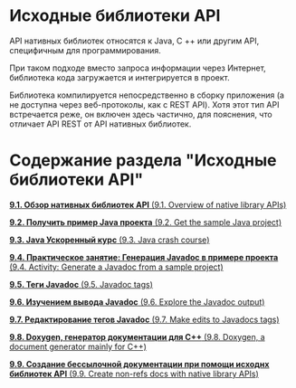 # Исходные библиотеки API

API нативных библиотек относятся к Java, C ++ или другим API, специфичным для программирования.

При таком подходе вместо запроса информации через Интернет, библиотека кода загружается  и интегрируется в проект.

Библиотека компилируется непосредственно в сборку приложения (а не доступна через веб-протоколы, как с REST API). Хотя этот тип API встречается реже, он включен здесь частично, для пояснения, что отличает API REST от API нативных библиотек.

# Содержание раздела "Исходные библиотеки API"

[**9.1. Обзор нативных библиотек API** (9.1. Overview of native library APIs)](https://github.com/Starkovden/Documenting_APIs/blob/master/9.%20Native%20library%20APIs/9.1.%20Overview%20of%20native%20library%20APIs.md)

[**9.2. Получить пример Java проекта** (9.2. Get the sample Java project)](https://github.com/Starkovden/Documenting_APIs/blob/master/9.%20Native%20library%20APIs/9.2.%20Get%20the%20sample%20Java%20project.md)

[**9.3. Java Ускоренный курс** (9.3. Java crash course)](https://github.com/Starkovden/Documenting_APIs/blob/master/9.%20Native%20library%20APIs/9.3.%20Java%20crash%20course.md)

[**9.4. Практическое занятие: Генерация Javadoc в примере проекта** (9.4. Activity: Generate a Javadoc from a sample project)](https://github.com/Starkovden/Documenting_APIs/blob/master/9.%20Native%20library%20APIs/9.4.%20Activity%20Generate%20a%20Javadoc%20from%20a%20sample%20project.md)

[**9.5. Теги Javadoc** (9.5. Javadoc tags)](https://github.com/Starkovden/Documenting_APIs/blob/master/9.%20Native%20library%20APIs/9.5.%20Javadoc%20tags.md)

[**9.6. Изучением вывода Javadoc** (9.6. Explore the Javadoc output)](https://github.com/Starkovden/Documenting_APIs/blob/master/9.%20Native%20library%20APIs/9.6.%20Explore%20the%20Javadoc%20output.md)

[**9.7. Редактирование тегов Javadoc** (9.7. Make edits to Javadocs tags)](https://github.com/Starkovden/Documenting_APIs/blob/master/9.%20Native%20library%20APIs/9.7.%20Make%20edits%20to%20Javadocs%20tags.md)

[**9.8. Doxygen, генератор документации для С++** (9.8. Doxygen, a document generator mainly for C++)](https://github.com/Starkovden/Documenting_APIs/blob/master/9.%20Native%20library%20APIs/9.8.%20Doxygen%2C%20a%20document%20generator%20mainly%20for%20C%2B%2B.md)

[**9.9. Создание бессылочной документации при помощи исходнх библиотек API** (9.9. Create non-refs docs with native library APIs)](https://github.com/Starkovden/Documenting_APIs/blob/master/9.%20Native%20library%20APIs/9.9.%20Create%20non-refsdocs%20with%20native%20library%20APIs.md)
